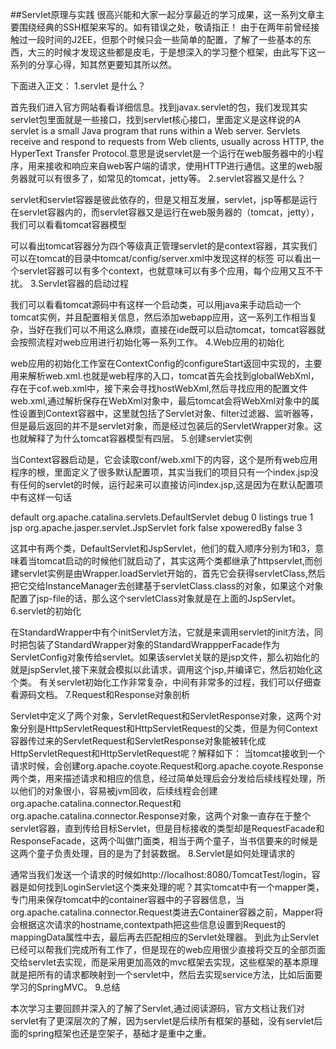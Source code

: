 ##Servlet原理与实践
很高兴能和大家一起分享最近的学习成果，这一系列文章主要围绕经典的SSH框架来写的。如有错误之处，敬请指正！
由于在两年前曾经接触过一段时间的J2EE，但那个时候只会一些简单的配置，了解了一些基本的东西，大三的时候才发现这些都是皮毛，于是想深入的学习整个框架，由此写下这一系列的分享心得，知其然更要知其所以然。


下面进入正文：
1.servlet 是什么？

首先我们进入官方网站看看详细信息。找到javax.servlet的包，我们发现其实servlet包里面就是一些接口，找到servlet核心接口，里面定义是这样说的A servlet is a small Java program that runs within a Web server. Servlets receive and respond to requests from Web clients, usually across HTTP, the HyperText Transfer Protocol.意思是说servlet是一个运行在web服务器中的小程序，用来接收和响应来自web客户端的请求，使用HTTP进行通信。这里的web服务器就可以有很多了，如常见的tomcat，jetty等。
2.servlet容器又是什么？

servlet和servlet容器是彼此依存的，但是又相互发展，servlet，jsp等都是运行在servlet容器内的，而servlet容器又是运行在web服务器的（tomcat，jetty），我们可以看看tomcat容器模型

可以看出tomcat容器分为四个等级真正管理servlet的是context容器，其实我们可以在tomcat的目录中tomcat/config/server.xml中发现这样的标签
<Context docBase="D:\Tomcat 8.0\webapps\TomcatTest" path="/TomcatTest" reloadable="true" source="org.eclipse.jst.j2ee.server:TomcatTest"/>
 <Context docBase="D:\Tomcat 8.0\webapps\GitTest" path="/GitTest" reloadable="true" source="org.eclipse.jst.j2ee.server:GitTest"/>
可以看出一个servlet容器可以有多个context，也就意味可以有多个应用，每个应用又互不干扰。
3.Servlet容器的启动过程

我们可以看看tomcat源码中有这样一个启动类，可以用java来手动启动一个tomcat实例，并且配置相关信息，然后添加webapp应用，这一系列工作相当复杂，当好在我们可以不用这么麻烦，直接在ide既可以启动tomcat，tomcat容器就会按照流程对web应用进行初始化等一系列工作。
4.Web应用的初始化

web应用的初始化工作室在ContextConfig的configureStart返回中实现的，主要用来解析web.xml.也就是web程序的入口，tomcat首先会找到globalWebXml，存在于cof.web.xml中，接下来会寻找hostWebXml,然后寻找应用的配置文件web.xml,通过解析保存在WebXml对象中，最后tomcat会将WebXml对象中的属性设置到Context容器中，这里就包括了Servlet对象、filter过滤器、监听器等，但是最后返回的并不是servlet对象，而是经过包装后的ServletWrapper对象。这也就解释了为什么tomcat容器模型有四层。
5.创建servlet实例

当Context容器启动是，它会读取conf/web.xml下的内容，这个是所有web应用程序的根，里面定义了很多默认配置项，其实当我们的项目只有一个index.jsp没有任何的servlet的时候，运行起来可以直接访问index.jsp,这是因为在默认配置项中有这样一句话
  
<!-- ================== Built In Servlet Definitions ==================== -->
 <servlet>
        <servlet-name>default</servlet-name>
        <servlet-class>org.apache.catalina.servlets.DefaultServlet</servlet-class>
        <init-param>
            <param-name>debug</param-name>
            <param-value>0</param-value>
        </init-param>
        <init-param>
            <param-name>listings</param-name>
            <param-value>true</param-value>
        </init-param>
        <load-on-startup>1</load-on-startup>
    </servlet>
<servlet>
        <servlet-name>jsp</servlet-name>
        <servlet-class>org.apache.jasper.servlet.JspServlet</servlet-class>
        <init-param>
            <param-name>fork</param-name>
            <param-value>false</param-value>
        </init-param>
        <init-param>
            <param-name>xpoweredBy</param-name>
            <param-value>false</param-value>
        </init-param>
        <load-on-startup>3</load-on-startup>
    </servlet>

这其中有两个类，DefaultServlet和JspServlet，他们的载入顺序分别为1和3，意味着当tomcat启动的时候他们就启动了，其实这两个类都继承了httpservlet,而创建servlet实例是由Wrapper.loadServlet开始的，首先它会获得servletClass,然后把它交给InstanceManager去创建基于servletClass.class的对象，如果这个对象配置了jsp-file的话，那么这个servletClass对象就是在上面的JspServlet。
6.servlet的初始化

在StandardWrapper中有个initServlet方法，它就是来调用servlet的init方法，同时把包装了StandardWrapper对象的StandardWrappperFacade作为ServletConfig对象传给servlet。如果该servlet关联的是jsp文件，那么初始化的就是jspServlet,接下来就会模拟以此请求，调用这个jsp,并编译它，然后初始化这个类。
有关servlet初始化工作非常复杂，中间有非常多的过程，我们可以仔细查看源码文档。
7.Request和Response对象剖析

Servlet中定义了两个对象，ServletRequest和ServletResponse对象，这两个对象分别是HttpServletRequest和HttpServletRequest的父类，但是为何Context容器传过来的ServletRequest和ServletResponse对象能被转化成
HttpServletRequest和HttpServletRequest呢？解释如下：
当tomcat接收到一个请求时候，会创建org.apache.coyote.Request和org.apache.coyote.Response两个类，用来描述请求和相应的信息，经过简单处理后会分发给后续线程处理，所以他们的对象很小，容易被jvm回收，后续线程会创建org.apache.catalina.connector.Request和org.apache.catalina.connector.Response对象，这两个对象一直存在于整个servlet容器，直到传给目标Servlet，但是目标接收的类型却是RequestFacade和ResponseFacade，这两个叫做门面类，相当于两个童子，当书信要来的时候是这两个童子负责处理，目的是为了封装数据。
8.Servlet是如何处理请求的

通常当我们发送一个请求的时候如http://localhost:8080/TomcatTest/login，容器是如何找到LoginServlet这个类来处理的呢？其实tomcat中有一个mapper类，专门用来保存tomcat中的container容器中的子容器信息，当org.apache.catalina.connector.Request类进去Container容器之前，Mapper将会根据这次请求的hostname,contextpath把这些信息设置到Request的mappingData属性中去，最后再去匹配相应的Servlet处理器。
到此为止Servlet已经可以帮我们完成所有工作了，但是现在的web应用很少直接将交互的全部页面交给servlet去实现，而是采用更加高效的mvc框架去实现，这些框架的基本原理就是把所有的请求都映射到一个servlet中，然后去实现service方法，比如后面要学习的SpringMVC。
9.总结

本次学习主要回顾并深入的了解了Servlet,通过阅读源码，官方文档让我们对servlet有了更深层次的了解，因为servlet是后续所有框架的基础，没有servlet后面的spring框架也还是空架子，基础才是重中之重。
